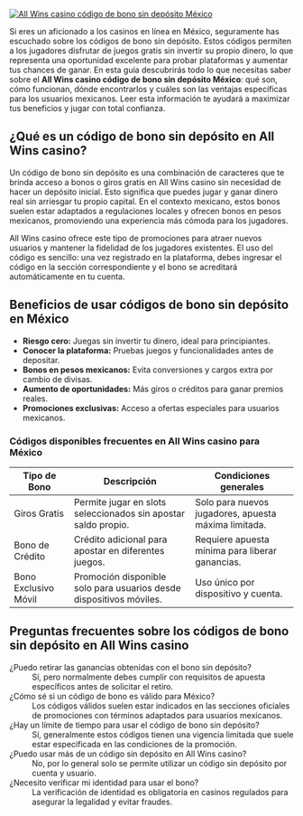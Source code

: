 [![All Wins casino código de bono sin depósito México](https://123-caf.pages.dev/gitsignup.png)](https://vrmoo.ru/Bt82HjjY)

<p>Si eres un aficionado a los casinos en línea en México, seguramente has escuchado sobre los códigos de bono sin depósito. Estos códigos permiten a los jugadores disfrutar de juegos gratis sin invertir su propio dinero, lo que representa una oportunidad excelente para probar plataformas y aumentar tus chances de ganar. En esta guía descubrirás todo lo que necesitas saber sobre el <strong>All Wins casino código de bono sin depósito México</strong>: qué son, cómo funcionan, dónde encontrarlos y cuáles son las ventajas específicas para los usuarios mexicanos. Leer esta información te ayudará a maximizar tus beneficios y jugar con total confianza.</p>  <h2>¿Qué es un código de bono sin depósito en All Wins casino?</h2> <p>Un código de bono sin depósito es una combinación de caracteres que te brinda acceso a bonos o giros gratis en All Wins casino sin necesidad de hacer un depósito inicial. Esto significa que puedes jugar y ganar dinero real sin arriesgar tu propio capital. En el contexto mexicano, estos bonos suelen estar adaptados a regulaciones locales y ofrecen bonos en pesos mexicanos, promoviendo una experiencia más cómoda para los jugadores.</p> <p>All Wins casino ofrece este tipo de promociones para atraer nuevos usuarios y mantener la fidelidad de los jugadores existentes. El uso del código es sencillo: una vez registrado en la plataforma, debes ingresar el código en la sección correspondiente y el bono se acreditará automáticamente en tu cuenta.</p>  <h2>Beneficios de usar códigos de bono sin depósito en México</h2> <ul>   <li><strong>Riesgo cero:</strong> Juegas sin invertir tu dinero, ideal para principiantes.</li>   <li><strong>Conocer la plataforma:</strong> Pruebas juegos y funcionalidades antes de depositar.</li>   <li><strong>Bonos en pesos mexicanos:</strong> Evita conversiones y cargos extra por cambio de divisas.</li>   <li><strong>Aumento de oportunidades:</strong> Más giros o créditos para ganar premios reales.</li>   <li><strong>Promociones exclusivas:</strong> Acceso a ofertas especiales para usuarios mexicanos.</li> </ul>  <h3>Códigos disponibles frecuentes en All Wins casino para México</h3> <table>   <thead>     <tr>       <th>Tipo de Bono</th>       <th>Descripción</th>       <th>Condiciones generales</th>     </tr>   </thead>   <tbody>     <tr>       <td>Giros Gratis</td>       <td>Permite jugar en slots seleccionados sin apostar saldo propio.</td>       <td>Solo para nuevos jugadores, apuesta máxima limitada.</td>     </tr>     <tr>       <td>Bono de Crédito</td>       <td>Crédito adicional para apostar en diferentes juegos.</td>       <td>Requiere apuesta mínima para liberar ganancias.</td>     </tr>     <tr>       <td>Bono Exclusivo Móvil</td>       <td>Promoción disponible solo para usuarios desde dispositivos móviles.</td>       <td>Uso único por dispositivo y cuenta.</td>     </tr>   </tbody> </table>  <h2>Preguntas frecuentes sobre los códigos de bono sin depósito en All Wins casino</h2> <dl>   <dt>¿Puedo retirar las ganancias obtenidas con el bono sin depósito?</dt>   <dd>Sí, pero normalmente debes cumplir con requisitos de apuesta específicos antes de solicitar el retiro.</dd>      <dt>¿Cómo sé si un código de bono es válido para México?</dt>   <dd>Los códigos válidos suelen estar indicados en las secciones oficiales de promociones con términos adaptados para usuarios mexicanos.</dd>      <dt>¿Hay un límite de tiempo para usar el código de bono sin depósito?</dt>   <dd>Sí, generalmente estos códigos tienen una vigencia limitada que suele estar especificada en las condiciones de la promoción.</dd>      <dt>¿Puedo usar más de un código sin depósito en All Wins casino?</dt>   <dd>No, por lo general solo se permite utilizar un código sin depósito por cuenta y usuario.</dd>      <dt>¿Necesito verificar mi identidad para usar el bono?</dt>   <dd>La verificación de identidad es obligatoria en casinos regulados para asegurar la legalidad y evitar fraudes.</dd> </dl>